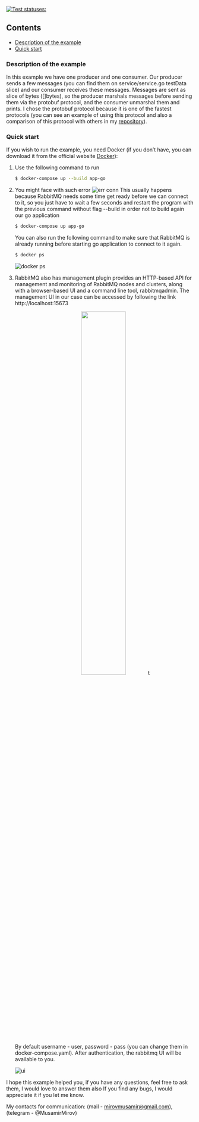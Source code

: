 [![Test statuses: ](https://github.com/Musamir/message-brokers/workflows/rabbitMQ%20Hello%20world%20test/badge.svg??branch=master)](https://github.com/Musamir/message-brokers/actions)

## Contents
- [Description of the example](#Description-of-the-example)
- [Quick start](#Quick-start)

### Description of the example
    
In this example we have one producer and one consumer. 
Our producer sends a few messages (you can find them on service/service.go testData slice) 
and our consumer receives these messages. Messages are sent as slice of bytes ([]bytes), 
so the producer marshals messages before sending them via the protobuf protocol, and the consumer unmarshal them and prints.
I chose the protobuf protocol because it is one of the fastest protocols 
(you can see  an example of using this protocol and also a comparison of this protocol with others in my [repository](https://github.com/Musamir/performance/tree/main/encoding-decoding)).
    
### Quick start
If you wish to run the example, you need Docker (if you don’t have, you can download it from the official website [Docker](https://www.docker.com/get-started)):

1. Use the following command to run
    ```sh
    $ docker-compose up --build app-go
    ```
2. You might face with such error ![err conn](https://user-images.githubusercontent.com/43841786/145704473-88347618-040d-4410-b7e5-c5d37950ba21.png)
   This usually happens because RabbitMQ needs some time get ready before we can connect to it, so you just have to wait a few seconds and restart the program with the previous command without flag --build in order not to build again our go application
    ```sh
    $ docker-compose up app-go
    ```
   You can also run the following command to make sure that RabbitMQ is already running before starting go application to connect to it again.
    ```sh
    $ docker ps
    ```
   ![docker ps](https://user-images.githubusercontent.com/43841786/145704920-a1a99ba4-1c3b-4298-9958-faf7be4e9efd.png)
3. RabbitMQ also has management plugin provides an HTTP-based API for management and monitoring of RabbitMQ nodes and clusters, along with a browser-based UI and a command line tool, rabbitmqadmin.
   The management UI in our case can be accessed by following the link http://localhost:15673
    
    <p align="center" width="100%">
       <img src="https://user-images.githubusercontent.com/43841786/145705321-6903b0be-2cfd-44e8-940e-860ac48b2a40.png" width="50%">t
    </p>
    By default username - user, password - pass (you can change them in docker-compose.yaml).
    After authentication, the rabbitmq UI will be available to you.
   
   ![ui](https://user-images.githubusercontent.com/43841786/145705739-6cbcd047-dcc8-4a0e-84c8-5680edec7338.png)


I hope this example helped you, if you have any questions, feel free to ask them,
I would love to answer them also If you find any bugs, I would appreciate it if you let me know.

My contacts for communication: (mail - mirovmusamir@gmail.com), (telegram - @MusamirMirov)
